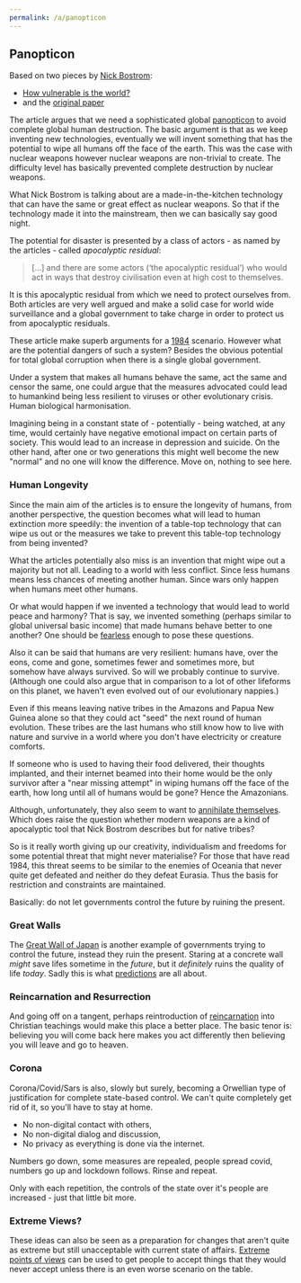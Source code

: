```yaml
---
permalink: /a/panopticon
---
```


## Panopticon

Based on two pieces by [Nick Bostrom](https://nickbostrom.com/):

- [How vulnerable is the world?](https://aeon.co/essays/none-of-our-technologies-has-managed-to-destroy-humanity-yet)
- and the [original paper](https://onlinelibrary.wiley.com/doi/full/10.1111/1758-5899.12718)

The article argues that we need a sophisticated global [panopticon](https://en.wikipedia.org/wiki/Panopticon) to avoid complete global human destruction. The basic argument is that as we keep inventing new technologies, eventually we will invent something that has the potential to wipe all humans off the face of the earth. This was the case with nuclear weapons however nuclear weapons are non-trivial to create. The difficulty level has basically prevented complete destruction by nuclear weapons.

What Nick Bostrom is talking about are a made-in-the-kitchen technology that can have the same or great effect as nuclear weapons. So that if the technology made it into the mainstream, then we can basically say good night.

The potential for disaster is presented by a class of actors - as named by the articles - called *apocalyptic residual*:

> [...] and there are some actors (‘the apocalyptic residual’) who would act in ways that destroy civilisation even at high cost to themselves.

It is this apocalyptic residual from which we need to protect ourselves from. Both articles are very well argued and make a solid case for world wide surveillance and a global government to take charge in order to protect us from apocalyptic residuals.

These article make superb arguments for a [1984](https://en.wikipedia.org/wiki/Nineteen_Eighty-Four) scenario. However what are the potential dangers of such a system? Besides the obvious potential for total global corruption when there is a single global government.

Under a system that makes all humans behave the same, act the same and censor the same, one could argue that the measures advocated could lead to humankind being less resilient to viruses or other evolutionary crisis. Human biological harmonisation.

Imagining being in a constant state of - potentially - being watched, at any time, would certainly have negative emotional impact on certain parts of society. This would lead to an increase in depression and suicide. On the other hand, after one or two generations this might well become the new "normal" and no one will know the difference. Move on, nothing to see here.

### Human Longevity

Since the main aim of the articles is to ensure the longevity of humans, from another perspective, the question becomes what will lead to human extinction more speedily: the invention of a table-top technology that can wipe us out or the measures we take to prevent this table-top technology from being invented?

What the articles potentially also miss is an invention that might wipe out a majority but not all. Leading to a world with less conflict. Since less humans means less chances of meeting another human. Since wars only happen when humans meet other humans.

Or what would happen if we invented a technology that would lead to world peace and harmony? That is say, we invented something (perhaps similar to global universal basic income) that made humans behave better to one another? One should be [fearless](/w/fearless) enough to pose these questions.

Also it can be said that humans are very resilient: humans have, over the eons, come and gone, sometimes fewer and sometimes more, but somehow have always survived. So will we probably continue to survive. (Although one could also argue that in comparison to a lot of other lifeforms on this planet, we haven't even evolved out of our evolutionary nappies.)

Even if this means leaving native tribes in the Amazons and Papua New Guinea alone so that they could act "seed" the next round of human evolution. These tribes are the last humans who still know how to live with nature and survive in a world where you don't have electricity or creature comforts.

If someone who is used to having their food delivered, their thoughts implanted, and their internet beamed into their home would be the only survivor after a "near missing attempt" in wiping humans off the face of the earth, how long until all of humans would be gone? Hence the Amazonians.

Although, unfortunately, they also seem to want to [annihilate themselves](https://www.theguardian.com/world/2021/feb/27/tribal-conflict-worsens-in-papua-new-guinea-as-firearms-rewrite-the-rules). Which does raise the question whether modern weapons are a kind of apocalyptic tool that Nick Bostrom describes but for native tribes?

So is it really worth giving up our creativity, individualism and freedoms for some potential threat that might never materialise? For those that have read 1984, this threat seems to be similar to the enemies of Oceania that never quite get defeated and neither do they defeat Eurasia. Thus the basis for restriction and constraints are maintained.

Basically: do not let governments control the future by ruining the present.

### Great Walls

The [Great Wall of Japan](https://www.smh.com.au/environment/the-great-wall-of-japan-divides-a-country-still-reeling-from-2011s-earthquake-20160303-gna19b.html) is another example of governments trying to control the future, instead they ruin the present. Staring at a concrete wall *might* save lifes sometime in the *future*, but it *definitely* ruins the quality of life *today*. Sadly this is what [predictions](/w/predictions) are all about.

### Reincarnation and Resurrection

And going off on a tangent, perhaps reintroduction of [reincarnation](/a/reincarnation-v-resurrection) into Christian teachings would make this place a better place. The basic tenor is: believing you will come back here makes you act differently then believing you will leave and go to heaven.

### Corona

Corona/Covid/Sars is also, slowly but surely, becoming a Orwellian type of justification for complete state-based control. We can't quite completely get rid of it, so you'll have to stay at home.

- No non-digital contact with others,
- No non-digital dialog and discussion,
- No privacy as everything is done via the internet.

Numbers go down, some measures are repealed, people spread covid, numbers go up and lockdown follows. Rinse and repeat.

Only with each repetition, the controls of the state over it's people are increased - just that little bit more.

### Extreme Views?

These ideas can also be seen as a preparation for changes that aren't quite as extreme but still unacceptable with current state of affairs. [Extreme points of views](/w/extreme-points-of-views) can be used to get people to accept things that they would never accept unless there is an even worse scenario on the table.
